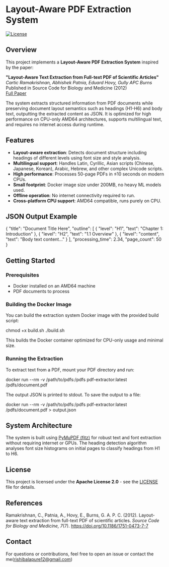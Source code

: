 # Layout-Aware PDF Extraction System

[![License](https://img.shields.io/badge/license-Apache%202.0-blue.svg)](LICENSE)

## Overview

This project implements a **Layout-Aware PDF Extraction System** inspired by the paper:

**"Layout-Aware Text Extraction from Full-text PDF of Scientific Articles"**  
_Cartic Ramakrishnan, Abhishek Patnia, Eduard Hovy, Gully APC Burns_  
Published in Source Code for Biology and Medicine (2012)  
[Full Paper](http://www.scfbm.org/content/7/1/7)

The system extracts structured information from PDF documents while preserving document layout semantics such as headings (H1-H6) and body text, outputting the extracted content as JSON. It is optimized for high performance on CPU-only AMD64 architectures, supports multilingual text, and requires no internet access during runtime.

## Features

- **Layout-aware extraction**: Detects document structure including headings of different levels using font size and style analysis.
- **Multilingual support**: Handles Latin, Cyrillic, Asian scripts (Chinese, Japanese, Korean), Arabic, Hebrew, and other complex Unicode scripts.
- **High performance**: Processes 50-page PDFs in ≤10 seconds on modern CPUs.
- **Small footprint**: Docker image size under 200MB, no heavy ML models used.
- **Offline operation**: No internet connectivity required to run.
- **Cross-platform CPU support**: AMD64 compatible, runs purely on CPU.

## JSON Output Example

{
"title": "Document Title Here",
"outline": [
{ "level": "H1", "text": "Chapter 1: Introduction" },
{ "level": "H2", "text": "1.1 Overview" },
{ "level": "content", "text": "Body text content..." }
],
"processing_time": 2.34,
"page_count": 50
}


## Getting Started

### Prerequisites

- Docker installed on an AMD64 machine
- PDF documents to process

### Building the Docker Image

You can build the extraction system Docker image with the provided build script:

chmod +x build.sh
./build.sh


This builds the Docker container optimized for CPU-only usage and minimal size.

### Running the Extraction

To extract text from a PDF, mount your PDF directory and run:

docker run --rm -v /path/to/pdfs:/pdfs pdf-extractor:latest /pdfs/document.pdf

The output JSON is printed to stdout. To save the output to a file:

docker run --rm -v /path/to/pdfs:/pdfs pdf-extractor:latest /pdfs/document.pdf > output.json


## System Architecture

The system is built using [PyMuPDF (fitz)](https://pymupdf.readthedocs.io/en/latest/) for robust text and font extraction without requiring internet or GPUs. The heading detection algorithm analyses font size histograms on initial pages to classify headings from H1 to H6.

## License

This project is licensed under the **Apache License 2.0** - see the [LICENSE](LICENSE) file for details.

## References

Ramakrishnan, C., Patnia, A., Hovy, E., Burns, G. A. P. C. (2012). Layout-aware text extraction from full-text PDF of scientific articles. _Source Code for Biology and Medicine, 7_(7). https://doi.org/10.1186/1751-0473-7-7

## Contact

For questions or contributions, feel free to open an issue or contact the me(rishibalapure12@gmail.com)